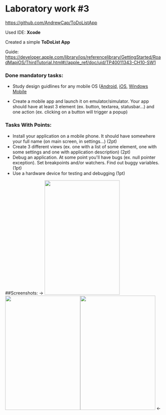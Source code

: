 # Laboratory work #3 

https://github.com/AndrewCap/ToDoListApp

Used IDE: **Xcode**

Created a simple **ToDoList App**

Guide: https://developer.apple.com/library/ios/referencelibrary/GettingStarted/RoadMapiOS/ThirdTutorial.html#//apple_ref/doc/uid/TP40011343-CH10-SW1

### Done mandatory tasks:
  - Study design guidlines for any mobile OS ([Android](https://developer.android.com/design/index.html), [iOS](https://developer.apple.com/library/ios/documentation/userexperience/conceptual/MobileHIG/index.html), [Windows Mobile](http://dev.windowsphone.com/en-us/design)
  
  - Create a mobile app and launch it on emulator/simulator. Your app should have at least 3 element (ex. button, textarea, statusbar...) and one action (ex. clicking on a button will trigger a popup)
  

### Tasks With Points:
  - Install your application on a mobile phone. It should have somewhere your full name (on main screen, in settings...) (2pt)
  - Create 3 different views (ex. one with a list of some element, one with some settings and one with application description) (2pt)
  - Debug an application. At some point you'll have bugs (ex. null pointer exception). Set breakpoints and/or watchers. Find out buggy variables. (1pt)
  - Use a hardware device for testing and debugging (1pt)
  


##Screenshots:
-> <img src="http://i.imgur.com/iINSUyk.png" width="240px" height="365px" /> <img src="http://i.imgur.com/Ne95xnO.png" width="240px" height="365px" /><img src="http://i.imgur.com/0d625QP.png" width="240px" height="365px" /> <-


